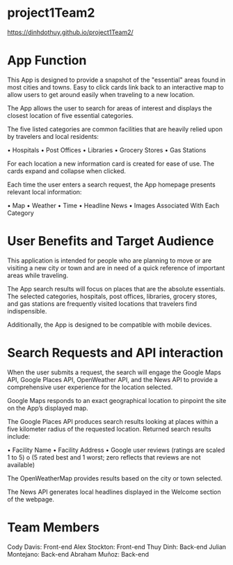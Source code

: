 # project1Team2

https://dinhdothuy.github.io/project1Team2/



# App Function

This App is designed to provide a snapshot of the "essential" areas found in most cities and towns.  Easy to click cards link back to an interactive map to allow users to get around easily when traveling to a new location.

The App allows the user to search for areas of interest and displays the closest location of five essential categories.  

The five listed categories are common facilities that are heavily relied upon by travelers and local residents:

•	Hospitals
•	Post Offices 
•	Libraries
•	Grocery Stores
•	Gas Stations

For each location a new information card is created for ease of use.  The cards expand and collapse when clicked.

Each time the user enters a search request, the App homepage presents relevant local information:

•	Map
•	Weather
•	Time
•	Headline News
•	Images Associated With Each Category 

# User Benefits and Target Audience 

This application is intended for people who are planning to move or are visiting a new city or town and are in need of a quick reference of important areas while traveling. 
 
The App search results will focus on places that are the absolute essentials.  The selected categories, hospitals, post offices, libraries, grocery stores, and gas stations are frequently visited locations that travelers find indispensible.

Additionally, the App is designed to be compatible with mobile devices.

# Search Requests and API interaction

When the user submits a request, the search will engage the Google Maps API, Google Places API, OpenWeather API, and the News API to provide a comprehensive user experience for the location selected.  

Google Maps responds to an exact geographical location to pinpoint the site on the App’s displayed map.  

The Google Places API produces search results looking at places within a five kilometer radius of the requested location.  Returned search results include:  

•	Facility Name 
•	Facility Address 
•	Google user reviews (ratings are scaled 1 to 5)
  o	(5 rated best and 1 worst; zero reflects that reviews are not available)  

The OpenWeatherMap provides results based on the city or town selected. 

The News API generates local headlines displayed in the Welcome section of the webpage.

# Team Members

Cody Davis: Front-end
Alex Stockton: Front-end 
Thuy Dinh: Back-end
Julian Montejano: Back-end
Abraham Muñoz: Back-end

